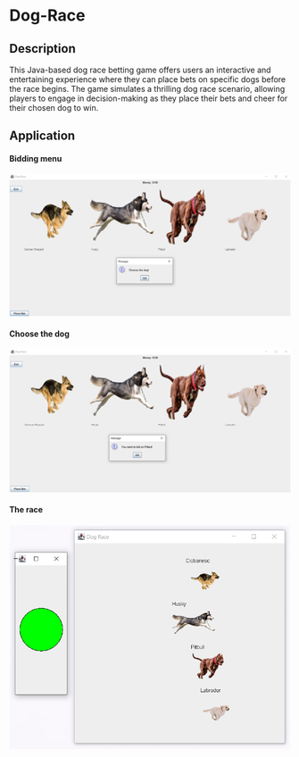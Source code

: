 # Dog-Race

## Description

This Java-based dog race betting game offers users an interactive and entertaining experience where they can place bets on specific dogs before the race begins. The game simulates a thrilling dog race scenario, allowing players to engage in decision-making as they place their bets and cheer for their chosen dog to win.

## Application
#### Bidding menu
![PlaceBet](Assets/PlaceBet.PNG)
#### Choose the dog
![Dog](Assets/Dog.PNG)
#### The race
![Race](Assets/Race.PNG)



